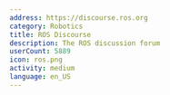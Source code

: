```yaml
---
address: https://discourse.ros.org
category: Robotics
title: ROS Discourse
description: The ROS discussion forum
userCount: 5889
icon: ros.png
activity: medium
language: en_US
---
```

